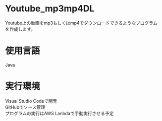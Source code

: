 # Youtube_mp3mp4DL
Youtube上の動画をmp3もしくはmp4でダウンロードできるようなプログラムを作成します。

# 使用言語
Java

# 実行環境
Visual Studio Codeで開発<br>
GitHubでソース管理<br>
プログラムの実行はAWS Lanbdaで手動実行させる予定
